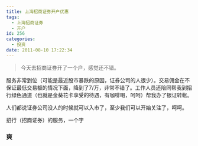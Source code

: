 ```yaml
---
title: 上海招商证券开户优惠
tags:
  - 上海招商证券
  - 开户
id: 256
categories:
  - 投资
date: 2011-08-10 17:22:34
---
```


> 今天去招商证券开了一个户，感觉还不错。

服务非常到位（可能是最近股市暴跌的原因，证券公司的人很少）。交易佣金在不保证最低交易额的情况下面，降到了7/万，非常不错了。工作人员还陪同帮我到招行绿色通道（也就是金葵花卡享受的待遇，有咖啡喝，呵呵）帮我办了银证转帐。

人们都说证券公司没人的时候就可以入市了，至少我们可以开始关注了，呵呵。

招行（招商证券）的服务，一个字

### 爽